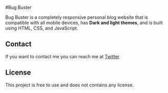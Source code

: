 #Bug Buster


Bug Buster is a completely responsive personal blog website that is compatible with all mobile devices, has **Dark and light themes**, and is built using HTML, CSS, and JavaScript.

## Contact

If you want to contact me you can reach me at [Twitter](https://x.com/arpita_singh_k?t=RgOC0fu7bVREFk9raana2g&s=09).

## License


This project is free to use and does not contains any license.

